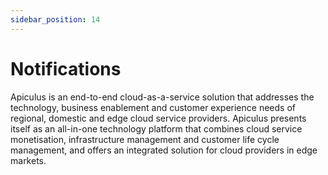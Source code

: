 ```yaml
---
sidebar_position: 14
---
```

# Notifications

Apiculus is an end-to-end cloud-as-a-service solution that addresses the technology, business enablement and customer experience needs of regional, domestic and edge cloud service providers. Apiculus presents itself as an all-in-one technology platform that combines cloud service monetisation, infrastructure management and customer life cycle management, and offers an integrated solution for cloud providers in edge markets.